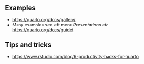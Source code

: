 ## Examples

-   <https://quarto.org/docs/gallery/>
-   Many examples see left menu *Presentations* etc. <https://quarto.org/docs/guide/>

## Tips and tricks

-   <https://www.rstudio.com/blog/6-productivity-hacks-for-quarto>
